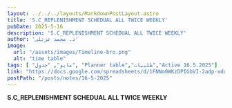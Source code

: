 ```yaml
---
layout: ../../../layouts/MarkdownPostLayout.astro
title: 'S.C_REPLENISHMENT SCHEDUAL ALL TWICE WEEKLY'
pubDate: 2025-5-16
description: 'S.C_REPLENISHMENT SCHEDUAL ALL TWICE WEEKLY'
author: 'د. محمد عزتلى'
image:
  url: "/assets/images/Timeline-bro.png"
  alt: "time table"
tags: [ "مايو", "جدول", "Planner table","طلبيات","Active 16.5.2025"]
link: "https://docs.google.com/spreadsheets/d/1FNNo0WKzDPIGbVI-2adp-xduc68eOgRQ/edit?usp=drive_link&ouid=106439338913487915657&rtpof=true&sd=true"
postPath: "/posts/notes/16-5-2025"
---
```



**S.C_REPLENISHMENT SCHEDUAL ALL TWICE WEEKLY**